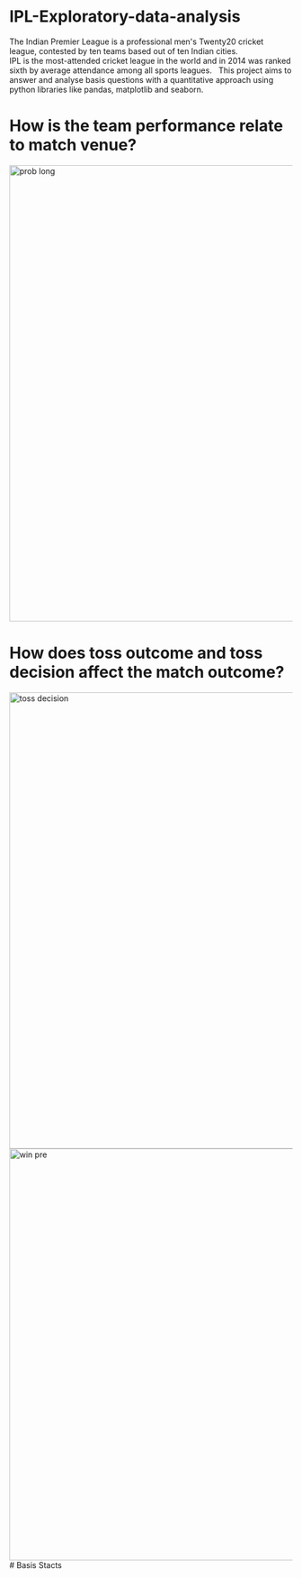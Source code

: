 # IPL-Exploratory-data-analysis
The Indian Premier League is a professional men's Twenty20 cricket league, contested by ten teams based out of ten Indian cities.<br />
IPL is the most-attended cricket league in the world and in 2014 was ranked sixth by average attendance among all sports leagues.
&nbsp;
This project aims to answer and analyse basis questions with a quantitative approach using python libraries like pandas, matplotlib and seaborn.<br />
# How is the team performance relate to match venue?
<img width="810" alt="prob long" src="https://user-images.githubusercontent.com/83449512/149203381-211e083c-902a-49d7-8042-3cac455a80c2.png">


# How does toss outcome and toss decision affect the match outcome?
<img width="810" alt="toss decision" src="https://user-images.githubusercontent.com/83449512/149202216-19e0b239-0bbe-40e3-9744-df11cf5db9df.png">
<img width="731" alt="win pre " src="https://user-images.githubusercontent.com/83449512/149203867-f9ee41a9-23e5-4aad-b5cc-af744d75e054.png">
# Basis Stacts

